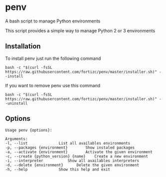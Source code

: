 # penv
A bash script to manage Python environments

This script provides a simple way to manage Python 2 or 3 environments
## Installation
To install penv just run the following command
```
bash -c "$(curl -fsSL https://raw.githubusercontent.com/fortizc/penv/master/installer.sh)" --install
```
If you want to remove penv use this command
```
bash -c "$(curl -fsSL https://raw.githubusercontent.com/fortizc/penv/master/installer.sh)" --uninstall
```

## Options
```
Usage penv {options}:

Arguments:
-l, --list				List all availables environments
-p, --packages {environment}		Show instaled packages
-a, --activate {environment}		Activate the given environment
-c, --create {python_version} {name}	Create a new environment
-i, --interpreter			Show all availables interpreters
-d, --delete {environment}		Delete the given environment
-h, --help				Show this help and exit
```
